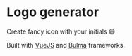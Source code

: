 
# Logo generator

Create fancy icon with your initials 😃  

Built with [VueJS](https://vuejs.org/) and [Bulma](https://bulma.io) frameworks.
